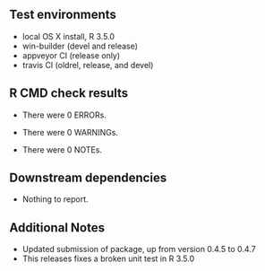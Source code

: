 ## Test environments
* local OS X install, R 3.5.0
* win-builder (devel and release)
* appveyor CI (release only)
* travis CI (oldrel, release, and devel)

## R CMD check results
* There were 0 ERRORs.

* There were 0 WARNINGs.

* There were 0 NOTEs.

## Downstream dependencies
* Nothing to report.

## Additional Notes
* Updated submission of package, up from version 0.4.5 to 0.4.7
* This releases fixes a broken unit test in R 3.5.0

